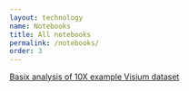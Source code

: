 ```yaml
---
layout: technology
name: Notebooks
title: All notebooks
permalink: /notebooks/
order: 3
---
```


<div>
<a href="{{ site.base_url }}/notebooks/visium_10x.html">Basix analysis of 10X example Visium dataset</a>

</div>